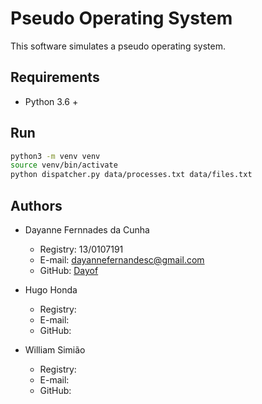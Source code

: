 # Pseudo Operating System

This software simulates a pseudo operating system.

## Requirements

- Python 3.6 +

## Run

```bash
python3 -m venv venv
source venv/bin/activate
python dispatcher.py data/processes.txt data/files.txt
```

## Authors

- Dayanne Fernnades da Cunha
	- Registry: 13/0107191
	- E-mail: dayannefernandesc@gmail.com
	- GitHub: [Dayof](https://github.com/Dayof)


- Hugo Honda
	- Registry:
	- E-mail:
	- GitHub: [](https://github.com/)


- William Simião
	- Registry:
	- E-mail:
	- GitHub: [](https://github.com/)
